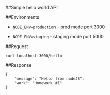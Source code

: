 ##Simple hello world API

##Environments 
* `NODE_ENV=production` - prod mode port 3000

* `NODE_ENV=staging` - staging mode port 5000

##Request

`curl localhost:3000/hello`

##Response
```
{
	"message": "Hello from nodeJS",
	"work": "Homework #1"
}
```
